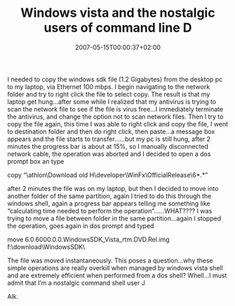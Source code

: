 ﻿---
title: "Windows vista and the nostalgic users of command line D"
description: ""
date: 2007-05-15T00:00:37+02:00
draft: false
tags: [General]
categories: [General]
---
I needed to copy the windows sdk file (1.2 Gigabytes) from the desktop pc to my laptop, via Ethernet 100 mbps. I begin navigating to the network folder and try to right click the file to select copy. The result is that my laptop get hung...after some while I realized that my antivirus is trying to scan the network file to see if the file is virus free...I immediately terminate the antivirus, and change the option not to scan network files. Then I try to copy the file again, this time I was able to right click and copy the file, I went to destination folder and then do right click, then paste...a message box appears and the file starts to transfer......but my pc is still hung, after 2 minutes the progress bar is about at 15%, so I manually disconnected network cable, the operation was aborted and I decided to open a dos prompt box an type

copy “\\athlon\Download old H\developer\WinFx\OfficialRelease\6\*.\*”

after 2 minutes the file was on my laptop, but then I decided to move into another folder of the same partition, again I tried to do this through the windows shell, again a progress bar appears telling me something like “calculating time needed to perform the operation”......WHAT???? I was trying to move a file between folder in the same partition...again I stopped the operation, goes again in dos prompt and typed

move 6.0.6000.0.0.WindowsSDK\_Vista\_rtm.DVD.Rel.img f:\download\WindowsSDK\

The file was moved instantaneously. This poses a question...why these simple operations are really overkill when managed by windows vista shell and are extremely efficient when performed from a dos shell? Whell...I must admit that I’m a nostalgic command shell user J

Alk.
